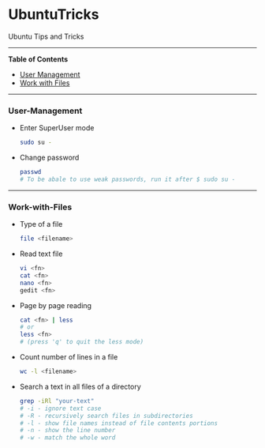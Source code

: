 # UbuntuTricks

Ubuntu Tips and Tricks

----------------------------

**Table of Contents**
  - [User Management](#User-Management)
  - [Work with Files](#Work-with-Files)

----------------------------

### User-Management

* Enter SuperUser mode
  ```bash
  sudo su -
  ```
* Change password
  ```bash
  passwd
  # To be abale to use weak passwords, run it after $ sudo su -
  ```

----------------------------

### Work-with-Files

* Type of a file
  ```bash
  file <filename>
  ```

* Read text file
  ```bash
  vi <fn>
  cat <fn>
  nano <fn>
  gedit <fn>
  ```

* Page by page reading
  ```bash
  cat <fn> | less
  # or
  less <fn>
  # (press 'q' to quit the less mode)
  ```

* Count number of lines in a file
  ```bash
  wc -l <filename>
  ```

* Search a text in all files of a directory
  ```bash
  grep -iRl "your-text"
  # -i - ignore text case
  # -R - recursively search files in subdirectories
  # -l - show file names instead of file contents portions
  # -n - show the line number
  # -w - match the whole word
  ```
